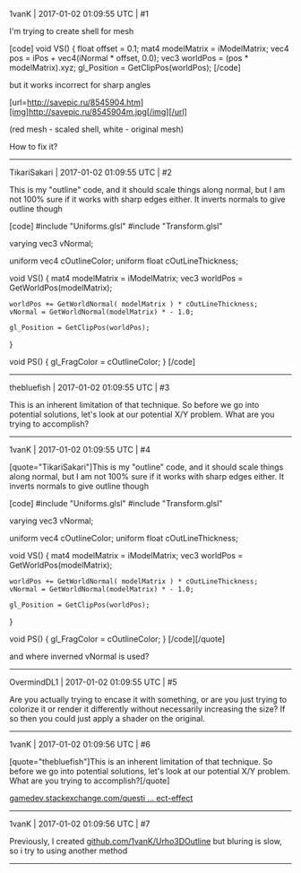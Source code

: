 1vanK | 2017-01-02 01:09:55 UTC | #1

I'm trying to create shell for mesh

[code]
void VS()
{
    float offset = 0.1;
    mat4 modelMatrix = iModelMatrix;
    vec4 pos = iPos + vec4(iNormal * offset, 0.0);
    vec3 worldPos = (pos * modelMatrix).xyz;
    gl_Position = GetClipPos(worldPos);
[/code]

but it works incorrect for sharp angles

[url=http://savepic.ru/8545904.htm][img]http://savepic.ru/8545904m.jpg[/img][/url]

(red mesh - scaled shell, white - original mesh)

How to fix it?

-------------------------

TikariSakari | 2017-01-02 01:09:55 UTC | #2

This is my "outline" code, and it should scale things along normal, but I am not 100% sure if it works with sharp edges either. It inverts normals to give outline though

[code]
#include "Uniforms.glsl"
#include "Transform.glsl"

varying vec3 vNormal;

uniform vec4 cOutlineColor;
uniform float cOutLineThickness;


void VS()
{
    mat4 modelMatrix = iModelMatrix;
    vec3 worldPos = GetWorldPos(modelMatrix);

    worldPos += GetWorldNormal( modelMatrix ) * cOutLineThickness;
    vNormal = GetWorldNormal(modelMatrix) * - 1.0;
    
    gl_Position = GetClipPos(worldPos);
 
}

void PS()
{
    gl_FragColor = cOutlineColor;
}
[/code]

-------------------------

thebluefish | 2017-01-02 01:09:55 UTC | #3

This is an inherent limitation of that technique. So before we go into potential solutions, let's look at our potential X/Y problem. What are you trying to accomplish?

-------------------------

1vanK | 2017-01-02 01:09:55 UTC | #4

[quote="TikariSakari"]This is my "outline" code, and it should scale things along normal, but I am not 100% sure if it works with sharp edges either. It inverts normals to give outline though

[code]
#include "Uniforms.glsl"
#include "Transform.glsl"

varying vec3 vNormal;

uniform vec4 cOutlineColor;
uniform float cOutLineThickness;


void VS()
{
    mat4 modelMatrix = iModelMatrix;
    vec3 worldPos = GetWorldPos(modelMatrix);

    worldPos += GetWorldNormal( modelMatrix ) * cOutLineThickness;
    vNormal = GetWorldNormal(modelMatrix) * - 1.0;
    
    gl_Position = GetClipPos(worldPos);
 
}

void PS()
{
    gl_FragColor = cOutlineColor;
}
[/code][/quote]

and where inverned vNormal is used?

-------------------------

OvermindDL1 | 2017-01-02 01:09:55 UTC | #5

Are you actually trying to encase it with something, or are you just trying to colorize it or render it differently without necessarily increasing the size?  If so then you could just apply a shader on the original.

-------------------------

1vanK | 2017-01-02 01:09:56 UTC | #6

[quote="thebluefish"]This is an inherent limitation of that technique. So before we go into potential solutions, let's look at our potential X/Y problem. What are you trying to accomplish?[/quote]

[gamedev.stackexchange.com/questi ... ect-effect](http://gamedev.stackexchange.com/questions/34652/outline-object-effect)

-------------------------

1vanK | 2017-01-02 01:09:56 UTC | #7

Previously, I created
[github.com/1vanK/Urho3DOutline](https://github.com/1vanK/Urho3DOutline)
but bluring is slow, so i try to using another method

-------------------------

